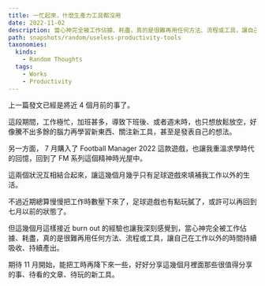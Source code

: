 ```yaml
---
title: 一忙起來，什麼生產力工具都沒用
date: 2022-11-02
description: 當心神完全被工作佔據、耗盡，真的是很難再用任何方法、流程或工具，讓自己在工作以外的時間持續吸收、持續產出。
path: snapshots/random/useless-productivity-tools
taxonomies:
  kinds: 
    - Random Thoughts
  tags: 
    - Works
    - Productivity
---
```


上一篇發文已經是將近 4 個月前的事了。

這段期間，工作極忙，加班甚多，導致下班後、或者週末時，也只想放鬆放空，好像騰不出多餘的腦力再學習新東西、關注新工具，甚至是發表自己的想法。

另一方面， 7 月購入了 Football Manager 2022 這款遊戲，也讓我重溫求學時代的回憶，回到了 FM 系列這個精神時光屋中。

這兩個狀況互相結合起來，讓這幾個月幾乎只有足球遊戲來填補我工作以外的生活。

不過近期總算慢慢把工作時數壓下來了，足球遊戲也有點玩膩了，或許可以再回到七月以前的狀態了。

但這幾個月這樣接近 burn out 的經驗也讓我深刻感覺到，當心神完全被工作佔據、耗盡，真的是很難再用任何方法、流程或工具，讓自己在工作以外的時間持續吸收、持續產出。

期待 11 月開始，能把工時再降下來一些，好好分享這幾個月裡面那些很值得分享的事、待看的文章、待玩的新工具。
